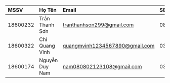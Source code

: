 |   MSSV    |           Họ Tên           |              Email                  |      SĐT      |
|:----------|:---------------------------|:------------------------------------|:--------------|
| 18600232  |       Trần Thanh Sơn       |     tranthanhson299@gmail.com       |   0829445610  |
| 18600322  |       Chí Quang Vinh       |     quangmvinh1234567890@gmail.com  |   0338783279  |
| 18600174  |       Nguyễn Duy Nam       |     nam080802123108@gmail.com       |   0399617534  |
